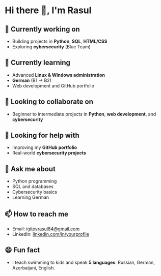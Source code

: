 # Hi there 👋, I'm Rasul

## 🔭 Currently working on
- Building projects in **Python**, **SQL**, **HTML/CSS**
- Exploring **cybersecurity** (Blue Team)

## 🌱 Currently learning
- Advanced **Linux & Windows administration**
- **German** (B1 → B2)
- Web development and GitHub portfolio

## 👯 Looking to collaborate on
- Beginner to intermediate projects in **Python**, **web development**, and **cybersecurity**

## 🤔 Looking for help with
- Improving my **GitHub portfolio**
- Real-world **cybersecurity projects**

## 💬 Ask me about
- Python programming
- SQL and databases
- Cybersecurity basics
- Learning German

## 📫 How to reach me
- Email: igitovrasul84@gmail.com
- LinkedIn: [linkedin.com/in/yourprofile](https://linkedin.com/in/yourprofile)

## 😄 Fun fact
- I teach swimming to kids and speak **5 languages**: Russian, German, Azerbaijani, English.
